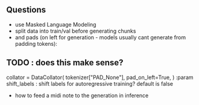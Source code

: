 ## Questions

* use Masked Language Modeling
* split data into train/val before generating chunks
* and pads (on left for generation - models usually cant generate from padding tokens):

 ## TODO : does this make sense?
collator = DataCollator(
    tokenizer["PAD_None"], pad_on_left=True, )
:param shift_labels : shift labels for autoregressive training? default is false
    
* how to feed a midi note to the generation in inference

    
